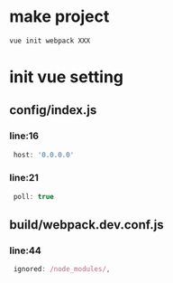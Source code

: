 # make project
  ~~~sh
  vue init webpack XXX
  ~~~

# init vue setting
## config/index.js
### line:16
 ~~~javascript
  host: '0.0.0.0'
 ~~~
### line:21
 ~~~javascript
  poll: true
 ~~~

## build/webpack.dev.conf.js
### line:44
 ~~~javascript
  ignored: /node_modules/,
 ~~~